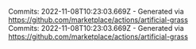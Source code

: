 Commits: 2022-11-08T10:23:03.669Z - Generated via https://github.com/marketplace/actions/artificial-grass
<br>
Commits: 2022-11-08T10:23:03.669Z - Generated via https://github.com/marketplace/actions/artificial-grass
<br>
